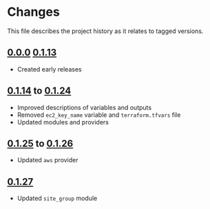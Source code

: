 # Changes
This file describes the project history as it relates to tagged versions.

## [0.0.0](.) [0.1.13](.)
- Created early releases

## [0.1.14](.) to [0.1.24](.)
- Improved descriptions of variables and outputs
- Removed `ec2_key_name` variable and `terraform.tfvars` file
- Updated modules and providers

## [0.1.25](.) to [0.1.26](.)
- Updated `aws` provider

## [0.1.27](.)
- Updated `site_group` module
